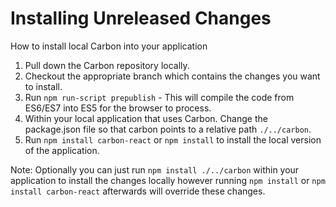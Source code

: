 # Installing Unreleased Changes

How to install local Carbon into your application

1. Pull down the Carbon repository locally.
2. Checkout the appropriate branch which contains the changes you want to install.
3. Run `npm run-script prepublish` - This will compile the code from ES6/ES7 into ES5 for the browser to process.
4. Within your local application that uses Carbon. Change the package.json file so that carbon points to a relative path `./../carbon`.
5. Run `npm install carbon-react` or `npm install` to install the local version of the application.

Note: Optionally you can just run `npm install ./../carbon` within your application to install the changes locally however running `npm install` or `npm install carbon-react` afterwards will override these changes.
